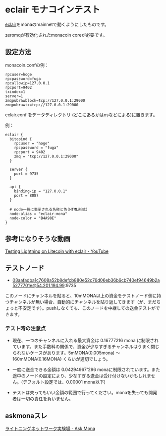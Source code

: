 # eclair モナコインテスト

[eclair](https://github.com/ACINQ/eclair)をmonaのmainnetで動くようにしたものです。

zeromqが有効化されたmonacoin coreが必要です。

## 設定方法

monacoin.confの例：

    rpcuser=hoge
    rpcpassword=fuga
    rpcallowip=127.0.0.1
    rpcport=9402
    txindex=1
    server=1
    zmqpubrawblock=tcp://127.0.0.1:29000
    zmqpubrawtx=tcp://127.0.0.1:29000

eclair.conf をデータディレクトリ (どこにあるかはosなどによる)に置きます。

例：

    eclair {
      bitcoind {
        rpcuser = "hoge"
        rpcpassword = "fuga"
        rpcport = 9402
        zmq = "tcp://127.0.0.1:29000"
      }
    
      server {
        port = 9735
      }

      api {
        binding-ip = "127.0.0.1"
        port = 8087
      }

      # node一覧に表示される名称と色(HTML形式)
      node-alias = "eclair-mona"
      node-color = "B4A98E"
    }

## 参考になりそうな動画

[Testing Lightning on Litecoin with eclair - YouTube](https://www.youtube.com/watch?v=mxGiMu4V7ns&feature=youtu.be)

## テストノード

* 03aafadba1c7608a52b8defcb880e52c76d06eb36b6cb740ef94649b2a5277701e@54.201.194.99:9735

このノードにチャンネルを貼ると、10mMONA以上の資金をテストノード側に持つチャンネルが無い場合、自動的にチャンネルを貼り返してきます（が、まだちょっと不安定です）。pushしなくても、このノードを中継しての送金テストができます。

### テスト時の注意点

* 現在、一つのチャンネルに入れる最大資金は 0.16777216 mona に制限されています。また手数料の関係で、資金が少なすぎるチャンネルはうまく閉じられないケースがあります。5mMONA(0.005mona) 〜 160mMONA(0.16MONA) くらいが適切でしょう。

* 一度に送金できる金額は 0.04294967'296 monaに制限されています。また途中のノードの設定により、少なすぎる送金は受け付けないかもしれません。(デフォルト設定では、0.00001 mona以下)

* テストは失ってもいい金額の範囲で行ってください。monaを失っても開発者は一切の責任を負いません。

## askmonaスレ

[ライトニングネットワーク実験場 - Ask Mona](http://askmona.org/4955)

